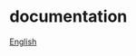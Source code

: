 # documentation

[English](https://github.com/meddevblockchain/documentation/blob/master/Med-Dev%20BlockChain%20Technical%20White%20Paper%20(English)%20v1.2.pdf)
